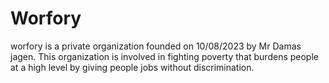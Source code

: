 # Worfory
 worfory is a private organization founded on 10/08/2023 by Mr Damas jagen. This organization is involved in fighting poverty that burdens people at a high level by giving people jobs without discrimination.
